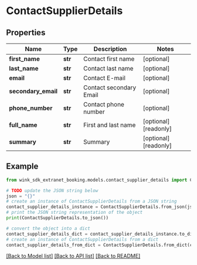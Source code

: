 # ContactSupplierDetails


## Properties

Name | Type | Description | Notes
------------ | ------------- | ------------- | -------------
**first_name** | **str** | Contact first name | [optional] 
**last_name** | **str** | Contact last name | [optional] 
**email** | **str** | Contact E-mail | [optional] 
**secondary_email** | **str** | Contact secondary Email | [optional] 
**phone_number** | **str** | Contact phone number | [optional] 
**full_name** | **str** | First and last name | [optional] [readonly] 
**summary** | **str** | Summary | [optional] [readonly] 

## Example

```python
from wink_sdk_extranet_booking.models.contact_supplier_details import ContactSupplierDetails

# TODO update the JSON string below
json = "{}"
# create an instance of ContactSupplierDetails from a JSON string
contact_supplier_details_instance = ContactSupplierDetails.from_json(json)
# print the JSON string representation of the object
print(ContactSupplierDetails.to_json())

# convert the object into a dict
contact_supplier_details_dict = contact_supplier_details_instance.to_dict()
# create an instance of ContactSupplierDetails from a dict
contact_supplier_details_from_dict = ContactSupplierDetails.from_dict(contact_supplier_details_dict)
```
[[Back to Model list]](../README.md#documentation-for-models) [[Back to API list]](../README.md#documentation-for-api-endpoints) [[Back to README]](../README.md)


